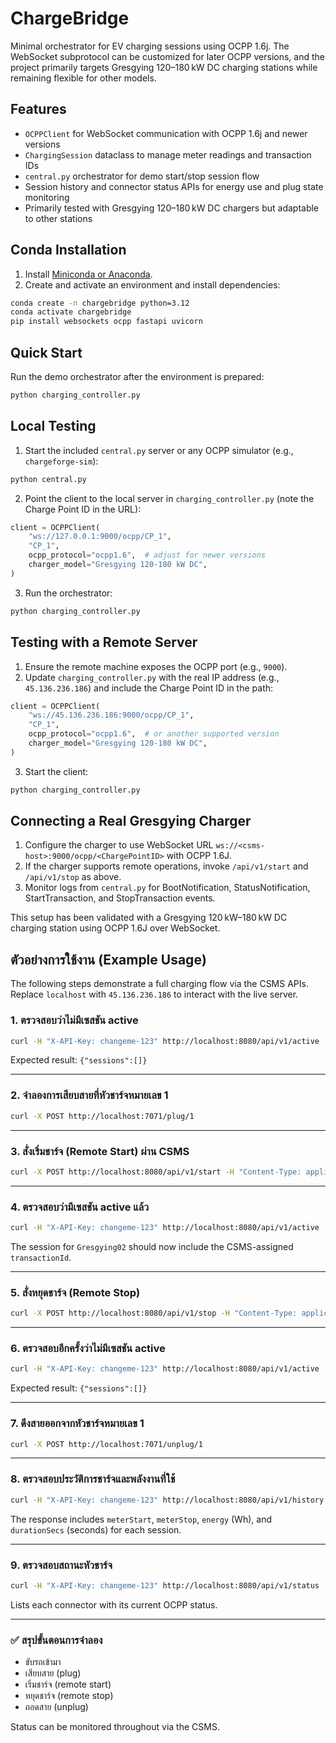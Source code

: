 # ChargeBridge

Minimal orchestrator for EV charging sessions using OCPP 1.6j.
The WebSocket subprotocol can be customized for later OCPP versions,
and the project primarily targets Gresgying 120–180 kW DC charging
stations while remaining flexible for other models.

## Features
- `OCPPClient` for WebSocket communication with OCPP 1.6j and newer versions
- `ChargingSession` dataclass to manage meter readings and transaction IDs
- `central.py` orchestrator for demo start/stop session flow
- Session history and connector status APIs for energy use and plug state monitoring
- Primarily tested with Gresgying 120–180 kW DC chargers but adaptable to other stations

## Conda Installation

1. Install [Miniconda or Anaconda](https://docs.conda.io/en/latest/miniconda.html).
2. Create and activate an environment and install dependencies:

```bash
conda create -n chargebridge python=3.12
conda activate chargebridge
pip install websockets ocpp fastapi uvicorn
```

## Quick Start

Run the demo orchestrator after the environment is prepared:

```bash
python charging_controller.py
```

## Local Testing

1. Start the included `central.py` server or any OCPP simulator (e.g., `chargeforge-sim`):

```bash
python central.py
```

2. Point the client to the local server in `charging_controller.py` (note the Charge Point ID in the URL):

```python
client = OCPPClient(
    "ws://127.0.0.1:9000/ocpp/CP_1",
    "CP_1",
    ocpp_protocol="ocpp1.6",  # adjust for newer versions
    charger_model="Gresgying 120-180 kW DC",
)
```

3. Run the orchestrator:

```bash
python charging_controller.py
```

## Testing with a Remote Server

1. Ensure the remote machine exposes the OCPP port (e.g., `9000`).
2. Update `charging_controller.py` with the real IP address (e.g., `45.136.236.186`) and include the Charge Point ID in the path:

```python
client = OCPPClient(
    "ws://45.136.236.186:9000/ocpp/CP_1",
    "CP_1",
    ocpp_protocol="ocpp1.6",  # or another supported version
    charger_model="Gresgying 120-180 kW DC",
)
```

3. Start the client:

```bash
python charging_controller.py
```

## Connecting a Real Gresgying Charger

1. Configure the charger to use WebSocket URL `ws://<csms-host>:9000/ocpp/<ChargePointID>` with OCPP 1.6J.
2. If the charger supports remote operations, invoke `/api/v1/start` and `/api/v1/stop` as above.
3. Monitor logs from `central.py` for BootNotification, StatusNotification, StartTransaction, and StopTransaction events.

This setup has been validated with a Gresgying 120 kW–180 kW DC charging station using OCPP 1.6J over WebSocket.

## ตัวอย่างการใช้งาน (Example Usage)

The following steps demonstrate a full charging flow via the CSMS APIs. Replace `localhost` with `45.136.236.186` to interact with the live server.

### 1. ตรวจสอบว่าไม่มีเซสชัน active

```bash
curl -H "X-API-Key: changeme-123" http://localhost:8080/api/v1/active
```

Expected result: `{"sessions":[]}`

---

### 2. จำลองการเสียบสายที่หัวชาร์จหมายเลข 1

```bash
curl -X POST http://localhost:7071/plug/1
```

---

### 3. สั่งเริ่มชาร์จ (Remote Start) ผ่าน CSMS

```bash
curl -X POST http://localhost:8080/api/v1/start -H "Content-Type: application/json" -H "X-API-Key: changeme-123" -d "{\"cpid\":\"Gresgying02\",\"connectorId\":1,\"id_tag\":\"VID:FCA47A147858\"}"
```

---

### 4. ตรวจสอบว่ามีเซสชัน active แล้ว

```bash
curl -H "X-API-Key: changeme-123" http://localhost:8080/api/v1/active
```

The session for `Gresgying02` should now include the CSMS-assigned `transactionId`.

---

### 5. สั่งหยุดชาร์จ (Remote Stop)

```bash
curl -X POST http://localhost:8080/api/v1/stop -H "Content-Type: application/json" -H "X-API-Key: changeme-123" -d "{\"cpid\":\"Gresgying02\",\"transactionId\":1}"
```

---

### 6. ตรวจสอบอีกครั้งว่าไม่มีเซสชัน active

```bash
curl -H "X-API-Key: changeme-123" http://localhost:8080/api/v1/active
```

Expected result: `{"sessions":[]}`

---

### 7. ดึงสายออกจากหัวชาร์จหมายเลข 1

```bash
curl -X POST http://localhost:7071/unplug/1
```

---

### 8. ตรวจสอบประวัติการชาร์จและพลังงานที่ใช้

```bash
curl -H "X-API-Key: changeme-123" http://localhost:8080/api/v1/history
```

The response includes `meterStart`, `meterStop`, `energy` (Wh), and `durationSecs` (seconds) for each session.

---

### 9. ตรวจสอบสถานะหัวชาร์จ

```bash
curl -H "X-API-Key: changeme-123" http://localhost:8080/api/v1/status
```

Lists each connector with its current OCPP status.

---

### ✅ สรุปขั้นตอนการจำลอง

- ขับรถเข้ามา
- เสียบสาย (plug)
- เริ่มชาร์จ (remote start)
- หยุดชาร์จ (remote stop)
- ถอดสาย (unplug)

Status can be monitored throughout via the CSMS.
